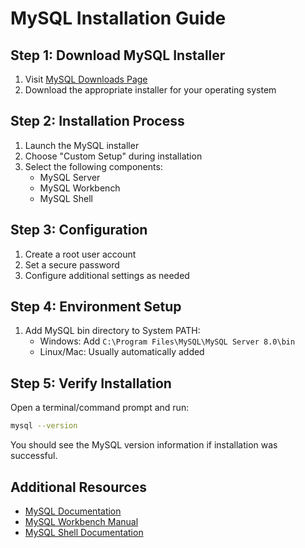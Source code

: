 # MySQL Installation Guide

## Step 1: Download MySQL Installer
1. Visit [MySQL Downloads Page](https://dev.mysql.com/downloads/installer/)
2. Download the appropriate installer for your operating system

## Step 2: Installation Process
1. Launch the MySQL installer
2. Choose "Custom Setup" during installation
3. Select the following components:
   - MySQL Server
   - MySQL Workbench
   - MySQL Shell

## Step 3: Configuration
1. Create a root user account
2. Set a secure password
3. Configure additional settings as needed

## Step 4: Environment Setup
1. Add MySQL bin directory to System PATH:
   - Windows: Add `C:\Program Files\MySQL\MySQL Server 8.0\bin`
   - Linux/Mac: Usually automatically added

## Step 5: Verify Installation
Open a terminal/command prompt and run:
```bash
mysql --version
```
You should see the MySQL version information if installation was successful.

## Additional Resources
- [MySQL Documentation](https://dev.mysql.com/doc/)
- [MySQL Workbench Manual](https://dev.mysql.com/doc/workbench/en/)
- [MySQL Shell Documentation](https://dev.mysql.com/doc/mysql-shell/8.0/en/)
